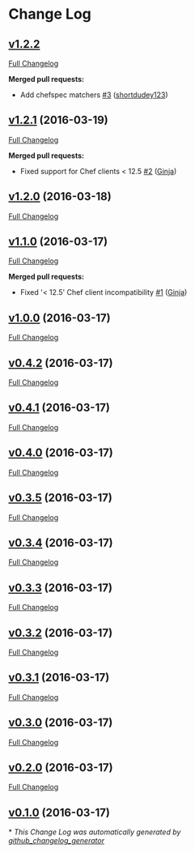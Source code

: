 # Change Log

## [v1.2.2](https://github.com/johnbellone/rubyzip-cookbook/tree/v1.2.2)

[Full Changelog](https://github.com/johnbellone/rubyzip-cookbook/compare/v1.2.1...v1.2.2)

**Merged pull requests:**

- Add chefspec matchers [\#3](https://github.com/johnbellone/rubyzip-cookbook/pull/3) ([shortdudey123](https://github.com/shortdudey123))

## [v1.2.1](https://github.com/johnbellone/rubyzip-cookbook/tree/v1.2.1) (2016-03-19)
[Full Changelog](https://github.com/johnbellone/rubyzip-cookbook/compare/v1.2.0...v1.2.1)

**Merged pull requests:**

- Fixed support for Chef clients \< 12.5 [\#2](https://github.com/johnbellone/rubyzip-cookbook/pull/2) ([Ginja](https://github.com/Ginja))

## [v1.2.0](https://github.com/johnbellone/rubyzip-cookbook/tree/v1.2.0) (2016-03-18)
[Full Changelog](https://github.com/johnbellone/rubyzip-cookbook/compare/v1.1.0...v1.2.0)

## [v1.1.0](https://github.com/johnbellone/rubyzip-cookbook/tree/v1.1.0) (2016-03-17)
[Full Changelog](https://github.com/johnbellone/rubyzip-cookbook/compare/v1.0.0...v1.1.0)

**Merged pull requests:**

- Fixed '\< 12.5' Chef client incompatibility [\#1](https://github.com/johnbellone/rubyzip-cookbook/pull/1) ([Ginja](https://github.com/Ginja))

## [v1.0.0](https://github.com/johnbellone/rubyzip-cookbook/tree/v1.0.0) (2016-03-17)
[Full Changelog](https://github.com/johnbellone/rubyzip-cookbook/compare/v0.4.2...v1.0.0)

## [v0.4.2](https://github.com/johnbellone/rubyzip-cookbook/tree/v0.4.2) (2016-03-17)
[Full Changelog](https://github.com/johnbellone/rubyzip-cookbook/compare/v0.4.1...v0.4.2)

## [v0.4.1](https://github.com/johnbellone/rubyzip-cookbook/tree/v0.4.1) (2016-03-17)
[Full Changelog](https://github.com/johnbellone/rubyzip-cookbook/compare/v0.4.0...v0.4.1)

## [v0.4.0](https://github.com/johnbellone/rubyzip-cookbook/tree/v0.4.0) (2016-03-17)
[Full Changelog](https://github.com/johnbellone/rubyzip-cookbook/compare/v0.3.5...v0.4.0)

## [v0.3.5](https://github.com/johnbellone/rubyzip-cookbook/tree/v0.3.5) (2016-03-17)
[Full Changelog](https://github.com/johnbellone/rubyzip-cookbook/compare/v0.3.4...v0.3.5)

## [v0.3.4](https://github.com/johnbellone/rubyzip-cookbook/tree/v0.3.4) (2016-03-17)
[Full Changelog](https://github.com/johnbellone/rubyzip-cookbook/compare/v0.3.3...v0.3.4)

## [v0.3.3](https://github.com/johnbellone/rubyzip-cookbook/tree/v0.3.3) (2016-03-17)
[Full Changelog](https://github.com/johnbellone/rubyzip-cookbook/compare/v0.3.2...v0.3.3)

## [v0.3.2](https://github.com/johnbellone/rubyzip-cookbook/tree/v0.3.2) (2016-03-17)
[Full Changelog](https://github.com/johnbellone/rubyzip-cookbook/compare/v0.3.1...v0.3.2)

## [v0.3.1](https://github.com/johnbellone/rubyzip-cookbook/tree/v0.3.1) (2016-03-17)
[Full Changelog](https://github.com/johnbellone/rubyzip-cookbook/compare/v0.3.0...v0.3.1)

## [v0.3.0](https://github.com/johnbellone/rubyzip-cookbook/tree/v0.3.0) (2016-03-17)
[Full Changelog](https://github.com/johnbellone/rubyzip-cookbook/compare/v0.2.0...v0.3.0)

## [v0.2.0](https://github.com/johnbellone/rubyzip-cookbook/tree/v0.2.0) (2016-03-17)
[Full Changelog](https://github.com/johnbellone/rubyzip-cookbook/compare/v0.1.0...v0.2.0)

## [v0.1.0](https://github.com/johnbellone/rubyzip-cookbook/tree/v0.1.0) (2016-03-17)


\* *This Change Log was automatically generated by [github_changelog_generator](https://github.com/skywinder/Github-Changelog-Generator)*
